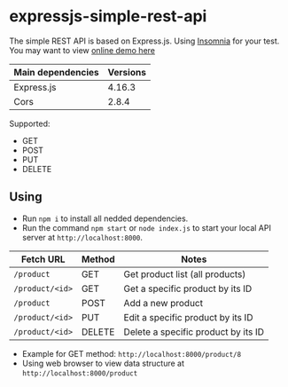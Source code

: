 # expressjs-simple-rest-api
The simple REST API is based on Express.js. Using [Insomnia](https://insomnia.rest/) for your test. You may want to view [online demo here](http://18.221.231.1:8800/product)

|Main dependencies|Versions|
|---|---|
|Express.js|4.16.3|
|Cors|2.8.4|

Supported:
* GET
* POST
* PUT
* DELETE

## Using
* Run `npm i` to install all nedded dependencies.
* Run the command `npm start` or `node index.js` to start your local API server at `http://localhost:8000`.

|Fetch URL|Method|Notes|
|---|---|---|
|`/product`|GET|Get product list (all products)|
|`/product/<id>`|GET|Get a specific product by its ID|
|`/product`|POST|Add a new product|
|`/product/<id>`|PUT|Edit a specific product by its ID|
|`/product/<id>`|DELETE|Delete a specific product by its ID|

* Example for GET method: `http://localhost:8000/product/8`
* Using web browser to view data structure at `http://localhost:8000/product`